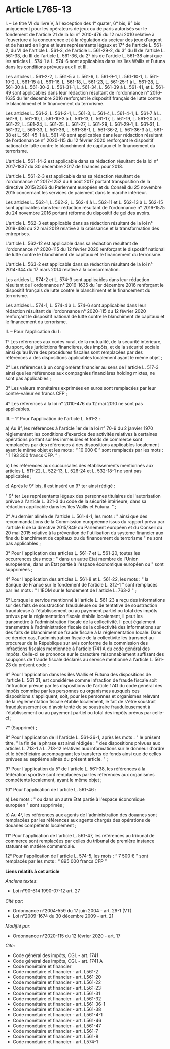 # Article L765-13

I. – Le titre VI du livre V, à l'exception des 1° quater, 6° bis, 9° bis uniquement pour les opérateurs de jeux ou de paris
autorisés sur le fondement de l'article 21 de la loi n° 2010-476 du 12 mai 2010 relative à l'ouverture à la concurrence et à
la régulation du secteur des jeux d'argent et de hasard en ligne et leurs représentants légaux et 17° de l'article L. 561-2,
du VI de l'article L. 561-3, de l'article L. 561-29-2, du 3° du II de l'article L. 561-33, du III de l'article L. 561-36, du
2° bis de l'article L. 561-38 ainsi que les articles L. 574-1 à L. 574-6 sont applicables dans les îles Wallis et Futuna dans
les conditions prévues aux II et III.

Les articles L. 561-2-2, L. 561-5 à L. 561-6, L. 561-9-1, L. 561-10-1, L. 561-10-2, L. 561-15 à L. 561-16, L. 561-18, L.
561-23, L. 561-25-1 à L. 561-28, L. 561-30 à L. 561-30-2, L. 561-31-1, L. 561-34, L. 561-39 à L. 561-41, et L. 561-49 sont
applicables dans leur rédaction résultant de l'ordonnance n° 2016-1635 du 1er décembre 2016 renforçant le dispositif français
de lutte contre le blanchiment et le financement du terrorisme.

Les articles L. 561-2, L. 561-2-1, L. 561-3, L. 561-4, L. 561-4-1, L. 561-7 à L. 561-9, L. 561-10, L. 561-10-3 à L. 561-13,
L. 561-17, L. 561-19, L. 561-20 à L. 561-22, L. 561-24, L. 561-25, L. 561-27, L. 561-29, L. 561-29-1, L. 561-31, L. 561-32,
L. 561-33, L. 561-36, L. 561-36-1, L. 561-36-2, L. 561-36-3 à L. 561-38 et L. 561-45-1 à L. 561-48 sont applicables dans leur
rédaction résultant de l'ordonnance n° 2020-115 du 12 février 2020 renforçant le dispositif national de lutte contre le
blanchiment de capitaux et le financement du terrorisme.

L'article L. 561-14-2 est applicable dans sa rédaction résultant de la loi n° 2017-1837 du 30 décembre 2017 de finances pour
2018.

L'article L. 561-2-3 est applicable dans sa rédaction résultant de l'ordonnance n° 2017-1252 du 9 août 2017 portant
transposition de la directive 2015/2366 du Parlement européen et du Conseil du 25 novembre 2015 concernant les services de
paiement dans le marché intérieur.

Les articles L. 562-1, L. 562-2, L. 562-4 à L. 562-11 et L. 562-13 à L. 562-15 sont applicables dans leur rédaction résultant
de l'ordonnance n° 2016-1575 du 24 novembre 2016 portant réforme du dispositif de gel des avoirs.

L'article L. 562-3 est applicable dans sa rédaction résultant de la loi n° 2019-486 du 22 mai 2019 relative à la croissance
et la transformation des entreprises.

L'article L. 562-12 est applicable dans sa rédaction résultant de l'ordonnance n° 2020-115 du 12 février 2020 renforçant le
dispositif national de lutte contre le blanchiment de capitaux et le financement du terrorisme.

L'article L. 563-2 est applicable dans sa rédaction résultant de la loi n° 2014-344 du 17 mars 2014 relative à la
consommation.

Les articles L. 574-2 et L. 574-3 sont applicables dans leur rédaction résultant de l'ordonnance n° 2016-1635 du 1er décembre
2016 renforçant le dispositif français de lutte contre le blanchiment et le financement du terrorisme.

Les articles L. 574-1, L. 574-4 à L. 574-6 sont applicables dans leur rédaction résultant de l'ordonnance n° 2020-115 du 12
février 2020 renforçant le dispositif national de lutte contre le blanchiment de capitaux et le financement du terrorisme.

II. – Pour l'application du I :

1° Les références aux codes rural, de la mutualité, de la sécurité intérieure, du sport, des juridictions financières, des
impôts, et de la sécurité sociale ainsi qu'au livre des procédures fiscales sont remplacées par des références à des
dispositions applicables localement ayant le même objet ;

2° Les références à un conglomérat financier au sens de l'article L. 517-3 ainsi que les références aux compagnies
financières holding mixtes, ne sont pas applicables ;

3° Les valeurs monétaires exprimées en euros sont remplacées par leur contre-valeur en francs CFP ;

4° Les références à la loi n° 2010-476 du 12 mai 2010 ne sont pas applicables.

III. – 1° Pour l'application de l'article L. 561-2 :

a) Au 8°, les références à l'article 1er de la loi n° 70-9 du 2 janvier 1970 réglementant les conditions d'exercice des
activités relatives à certaines opérations portant sur les immeubles et fonds de commerce sont remplacées par des références
à des dispositions applicables localement ayant le même objet et les mots : “ 10 000 € ” sont remplacés par les mots : “ 1
193 300 francs CFP. ” ;

b) Les références aux succursales des établissements mentionnés aux articles L. 511-22, L. 522-13, L. 526-24 et L. 532-18-1
ne sont pas applicables ;

c) Après le 9° bis, il est inséré un 9° ter ainsi rédigé :

" 9° ter Les représentants légaux des personnes titulaires de l'autorisation prévue à l'article L. 321-3 du code de la
sécurité intérieure, dans sa rédaction applicable dans les îles Wallis et Futuna. " ;

2° Au dernier alinéa de l'article L. 561-4-1, les mots : " ainsi que des recommandations de la Commission européenne issus du
rapport prévu par l'article 6 de la directive 2015/849 du Parlement européen et du Conseil du 20 mai 2015 relative à la
prévention de l'utilisation du système financier aux fins du blanchiment de capitaux ou du financement du terrorisme " ne
sont pas applicables ;

3° Pour l'application des articles L. 561-7 et L. 561-20, toutes les occurrences des mots : " dans un autre Etat membre de
l'Union européenne, dans un Etat partie à l'espace économique européen ou " sont supprimées ;

4° Pour l'application des articles L. 561-8 et L. 561-22, les mots : " la Banque de France sur le fondement de l'article L.
312-1 " sont remplacés par les mots : " l'IEOM sur le fondement de l'article L. 763-2 " ;

5° Lorsque le service mentionné à l'article L. 561-23 a reçu des informations sur des faits de soustraction frauduleuse ou de
tentative de soustraction frauduleuse à l'établissement ou au payement partiel ou total des impôts prévus par la
réglementation fiscale établie localement, il peut les transmettre à l'administration fiscale de la collectivité. Il peut
également transmettre à l'administration fiscale de la collectivité des informations sur des faits de blanchiment de fraude
fiscale à la réglementation locale. Dans ce dernier cas, l'administration fiscale de la collectivité les transmet au
procureur de la République sur avis conforme de la commission des infractions fiscales mentionnée à l'article 1741 A du code
général des impôts. Celle-ci se prononce sur le caractère raisonnablement suffisant des soupçons de fraude fiscale déclarés
au service mentionné à l'article L. 561-23 du présent code ;

6° Pour l'application dans les îles Wallis et Futuna des dispositions de l'article L. 561 31, est considérée comme infraction
de fraude fiscale soit l'infraction prévue par les dispositions de l'article 1741 du code général des impôts commise par les
personnes ou organismes auxquels ces dispositions s'appliquent, soit, pour les personnes et organismes relevant de la
réglementation fiscale établie localement, le fait de s'être soustrait frauduleusement ou d'avoir tenté de se soustraire
frauduleusement à l'établissement ou au payement partiel ou total des impôts prévus par celle-ci ;

7° (Supprimé) ;

8° Pour l'application de II l'article L. 561-36-1, après les mots : " le présent titre, " la fin de la phrase est ainsi
rédigée : " des dispositions prévues aux articles L. 713-1 à L. 713-12 relatives aux informations sur le donneur d'ordre et
le bénéficiaire accompagnant les transferts de fonds ainsi que de celles prévues au septième alinéa du présent article. " ;

9° Pour l'application du 5° de l'article L. 561-38, les références à la fédération sportive sont remplacées par les
références aux organismes compétents localement, ayant le même objet ;

10° Pour l'application de l'article L. 561-46 :

a) Les mots : " ou dans un autre Etat partie à l'espace économique européen " sont supprimés ;

b) Au 4°, les références aux agents de l'administration des douanes sont remplacées par les références aux agents chargés des
opérations de douanes compétents localement ;

11° Pour l'application de l'article L. 561-47, les références au tribunal de commerce sont remplacées par celles du tribunal
de première instance statuant en matière commerciale.

12° Pour l'application de l'article L. 574-5, les mots : “ 7 500 € ” sont remplacés par les mots : “ 895 000 francs CFP ”

**Liens relatifs à cet article**

_Anciens textes_:

  - Loi n°90-614 1990-07-12 art. 27

_Cité par_:

  - Ordonnance n°2004-559 du 17 juin 2004 - art. 29-1 (VT)
  - Loi n°2009-1674 du 30 décembre 2009 - art. 21

_Modifié par_:

  - Ordonnance n°2020-115 du 12 février 2020 - art. 17

_Cite_:

  - Code général des impôts, CGI. - art. 1741
  - Code général des impôts, CGI. - art. 1741 A
  - Code monétaire et financier
  - Code monétaire et financier - art. L561-2
  - Code monétaire et financier - art. L561-20
  - Code monétaire et financier - art. L561-22
  - Code monétaire et financier - art. L561-23
  - Code monétaire et financier - art. L561-31
  - Code monétaire et financier - art. L561-32
  - Code monétaire et financier - art. L561-36-1
  - Code monétaire et financier - art. L561-38
  - Code monétaire et financier - art. L561-4-1
  - Code monétaire et financier - art. L561-46
  - Code monétaire et financier - art. L561-47
  - Code monétaire et financier - art. L561-7
  - Code monétaire et financier - art. L561-8
  - Code monétaire et financier - art. L574-1

